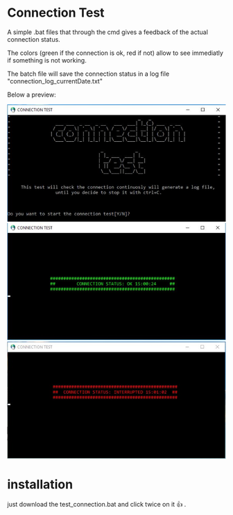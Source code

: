 # Connection Test

A simple .bat files that through the cmd gives a feedback of the actual connection status.

The colors (green if the connection is ok, red if not) allow to see immediatly if something is not working.</br>

The batch file will save the connection status in a log file "connection_log_currentDate.txt"

Below a preview:

![ScreenShot](https://github.com/daaanny90/Connection-Test/blob/master/screen1.JPG)
![ScreenShot](https://github.com/daaanny90/Connection-Test/blob/master/screen2.JPG)
![ScreenShot](https://github.com/daaanny90/Connection-Test/blob/master/screen3.JPG)
# installation

just download the test_connection.bat and click twice on it :+1: .
